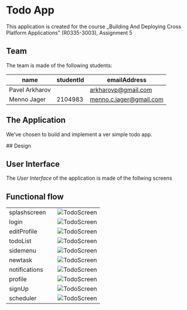# Todo App

This application is created for the course _Building And Deploying Cross Platform Applications" (R0335-3003), Assignment 5

## Team

The team is made of the following students:

| name           | studentId | emailAddress            |
|----------------|-----------|-------------------------|
| Pavel Arkharov |           | arkharovp@gmail.com     |
| Menno Jager    |  2104983  | menno.c.jager@gmail.com |

## The Application

We've chosen to build and implement a ver simple todo app.

## Design

## User Interface

The _User Interface_ of the application is made of the follwing screens


## Functional flow


<!-- prettier-ignore-start -->
<!-- markdownlint-disable -->
<table>
    <tr>
        <td>
            splashscreen
        </td>
        <td> </td>
        <td>
            <img style="max-width: 350px"  src="./readme/assets/screens/screen_10.png" alt="TodoScreen" />
        </td>
    </tr>
    <tr>
        <td>
            login
        </td>
        <td> </td>
        <td>
            <img style="max-width: 350px"  src="./readme/assets/screens/screen_1.png" alt="TodoScreen" />
        </td>
    </tr>
    <tr>
        <td>
            editProfile
        </td>
        <td> </td>
        <td>
            <img style="max-width: 350px"  src="./readme/assets/screens/screen_2.png" alt="TodoScreen" />
        </td>
    </tr>
    <tr>
        <td>
            todoList
        </td>
        <td> </td>
        <td>
            <img style="max-width: 350px"  src="./readme/assets/screens/screen_3.png" alt="TodoScreen" />
        </td>
    </tr>
    <tr>
        <td>
            sidemenu
        </td>
        <td> </td>
        <td>
            <img style="max-width: 350px"  src="./readme/assets/screens/screen_4.png" alt="TodoScreen" />
        </td>
    </tr>
    <tr>
        <td>
            newtask
        </td>
        <td> </td>
        <td>
            <img style="max-width: 350px"  src="./readme/assets/screens/screen_5.png" alt="TodoScreen" />
        </td>
    </tr>
    <tr>
        <td>
            notifications
        </td>
        <td> </td>
        <td>
            <img style="max-width: 350px"  src="./readme/assets/screens/screen_6.png" alt="TodoScreen" />
        </td>
    </tr>
    <tr>
        <td>
            profile
        </td>
        <td> </td>
        <td>
            <img style="max-width: 350px"  src="./readme/assets/screens/screen_7.png" alt="TodoScreen" />
        </td>
    </tr>
    <tr>
        <td>
            signUp
        </td>
        <td> </td>
        <td>
            <img style="max-width: 350px"  src="./readme/assets/screens/screen_8.png" alt="TodoScreen" />
        </td>
    </tr>
    <tr>
        <td>
            scheduler
        </td>
        <td> </td>
        <td>
            <img style="max-width: 350px"  src="./readme/assets/screens/screen_9.png" alt="TodoScreen" />
        </td>
    </tr>
</table>

<!-- markdownlint-restore -->
<!-- prettier-ignore-end -->

